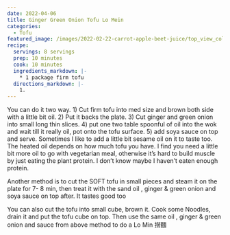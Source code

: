 ```yaml
---
date: 2022-04-06
title: Ginger Green Onion Tofu Lo Mein
categories:
  - Tofu
featured_image: /images/2022-02-22-carrot-apple-beet-juice/top_view_colourful.jpeg
recipe:
  servings: 8 servings
  prep: 10 minutes
  cook: 10 minutes
  ingredients_markdown: |-
    * 1 package firm tofu
  directions_markdown: |-
    1.
---
```



You can do it two way.  1) Cut firm tofu into med size and brown both side with a little bit oil. 2) Put it backs the plate. 3) Cut ginger and green onion into small long thin slices. 4) put one two table spoonful of oil into the wok and wait till it really oil, pot onto the tofu surface. 5) add soya sauce on top and serve. Sometimes I like to add a little bit sesame oil on it to taste too. The heated oil depends on how much tofu you have. I find you need a little bit more oil to go with vegetarian meal, otherwise it’s hard to build muscle by just eating the plant protein. I don’t know maybe I haven’t eaten enough protein.

Another method is to cut the SOFT tofu in small pieces and steam it on the plate for 7- 8 min, then treat it with the sand oil , ginger & green onion and soya sauce on top after. It tastes good too

You can also cut the tofu into small cube, brown it. Cook some Noodles, drain it and put the tofu cube on top. Then use the same oil , ginger & green onion and sauce from above method to do a Lo Min 撈麵
